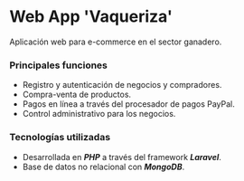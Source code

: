 # Web App 'Vaqueriza'
Aplicación web para e-commerce en el sector ganadero.

### Principales funciones
 - Registro y autenticación de negocios y compradores.
 - Compra-venta de productos.
 - Pagos en línea a través del procesador de pagos PayPal.
 - Control administrativo para los negocios.

### Tecnologías utilizadas
 - Desarrollada en ***PHP*** a través del framework ***Laravel***.
 - Base de datos no relacional con ***MongoDB***.
